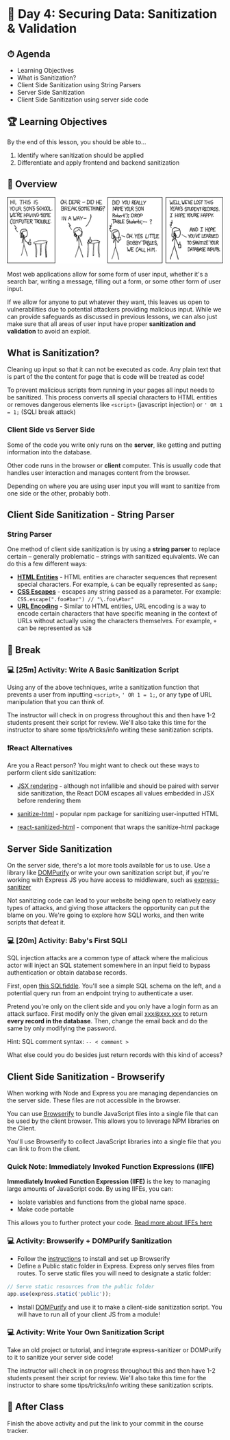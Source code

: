 # 📜 Day 4: Securing Data: Sanitization & Validation

## ⏱ Agenda

- Learning Objectives
- What is Sanitization?
- Client Side Sanitization using String Parsers
- Server Side Sanitization
- Client Side Sanitization using server side code

## 🏆 Learning Objectives

By the end of this lesson, you should be able to...

1. Identify where sanitization should be applied
1. Differentiate and apply frontend and backend sanitization

## 📖 Overview

![xkcd](Assets/xkcd.png)

Most web applications allow for some form of user input, whether it's a search bar, writing a message, filling out a form, or some other form of user input.

If we allow for anyone to put whatever they want, this leaves us open to vulnerabilities due to potential attackers providing malicious input. While we can provide safeguards as discussed in previous lessons, we can also just make sure that all areas of user input have proper **sanitization and validation** to avoid an exploit.

## What is Sanitization?

Cleaning up input so that it can not be executed as code. Any plain text that is part of the the content for page that is code will be treated as code!

To prevent malicious scripts from running in your pages all input needs to be sanitized. This process converts all special characters to HTML entities or removes dangerous elements like `<script>` (javascript injection) or `' OR 1 = 1;` (SQLI break attack)

### Client Side vs Server Side

Some of the code you write only runs on the **server**, like getting and putting information into the database.

Other code runs in the browser or **client** computer. This is usually code that handles user interaction and manages content from the browser.

Depending on where you are using user input you will want to sanitize from one side or the other, probably both.

## Client Side Sanitization - String Parser

### String Parser

One method of client side sanitization is by using a **string parser** to replace certain – generally problematic – strings with sanitized equivalents. We can do this a few different ways:

- [**HTML Entities**](https://developer.mozilla.org/en-US/docs/Glossary/Entity) - HTML entities are character sequences that represent special characters. For example, `&` can be equally represented as `&amp;`
- [**CSS Escapes**](https://developer.mozilla.org/en-US/docs/Web/API/CSS/escape) - escapes any string passed as a parameter. For example: `CSS.escape(".foo#bar") // "\.foo\#bar"`
- [**URL Encoding**](https://developer.mozilla.org/en-US/docs/Glossary/percent-encoding) - Similar to HTML entities, URL encoding is a way to encode certain characters that have specific meaning in the context of URLs without actually using the characters themselves. For example, `+` can be represented as `%2B`

## 🌴 Break

### 💻 [25m] Activity: Write A Basic Sanitization Script

Using any of the above techniques, write a sanitization function that prevents a user from inputting `<script>`, `' OR 1 = 1;`, or any type of URL manipulation that you can think of.

The instructor will check in on progress throughout this and then have 1-2 students present their script for review. We'll also take this time for the instructor to share some tips/tricks/info writing these sanitization scripts.

### ❗️React Alternatives
Are you a React person?  You might want to check out these ways to perform client side sanitization:

* [JSX rendering](https://reactjs.org/docs/introducing-jsx.html#jsx-prevents-injection-attacks) - although not infallible and should be paired with server side sanitization, the React DOM escapes all values embedded in JSX before rendering them

* [sanitize-html](https://www.npmjs.com/package/sanitize-html) - popular npm package for sanitizing user-inputted HTML

* [react-sanitized-html](https://www.npmjs.com/package/react-sanitized-html) - component that wraps the sanitize-html package

## Server Side Sanitization

On the server side, there's a lot more tools available for us to use. Use a library like [DOMPurify](https://github.com/cure53/DOMPurify) or write your own sanitization script but, if you're working with Express JS you have access to middleware, such as [express-sanitizer](https://www.npmjs.com/package/express-sanitizer)

Not sanitizing code can lead to your website being open to relatively easy types of attacks, and giving those attackers the opportunity can put the blame on you.  We're going to explore how SQLI works, and then write scripts that defeat it.

### 💻 [20m] Activity: Baby's First SQLI

SQL injection attacks are a common type of attack where the malicious actor will inject an SQL statement somewhere in an input field to bypass authentication or obtain database records.

First, open [this SQLfiddle](http://sqlfiddle.com/#!9/89672/3/0).  You'll see a simple SQL schema on the left, and a potential query run from an endpoint trying to authenticate a user.

Pretend you're only on the client side and you only have a login form as an attack surface.  First modify only the given email xxx@xxx.xxx to return **every record in the database**.  Then, change the email back and do the same by only modifying the password.

Hint: SQL comment syntax: `-- < comment >`

What else could you do besides just return records with this kind of access?


## Client Side Sanitization - Browserify

When working with Node and Express you are managing dependancies on the server side. These files are not accessible in the browser.

You can use [Browserify](http://browserify.org/) to bundle JavaScript files into a single file that can be used by the client browser. This allows you to leverage NPM libraries on the Client.

You'll use Browserify to collect JavaScript libraries into a single file that you can link to from the client.

### Quick Note: Immediately Invoked Function Expressions (IIFE)

**Immediately Invoked Function Expression (IIFE)** is the key to managing large amounts of JavaScript code. By using IIFEs, you can:

- Isolate variables and functions from the global name space.
- Make code portable

This allows you to further protect your code. [Read more about IIFEs here](https://developer.mozilla.org/en-US/docs/Glossary/IIFE)

### 💻 Activity: Browserify + DOMPurify Sanitization

- Follow the [instructions](http://browserify.org) to install and set up Browserify
- Define a Public static folder in Express. Express only serves files from routes. To serve static files you will need to designate a static folder:

```js
// Serve static resources from the public folder
app.use(express.static('public'));
```

- Install [DOMPurify](https://github.com/cure53/DOMPurify) and use it to make a client-side sanitization script. You will have to run all of your client JS from a module!

### 💻 Activity: Write Your Own Sanitization Script

Take an old project or tutorial, and integrate express-sanitizer or DOMPurify to it to sanitize your server side code!

The instructor will check in on progress throughout this and then have 1-2 students present their script for review. We'll also take this time for the instructor to share some tips/tricks/info writing these sanitization scripts.

## 🌃 After Class
Finish the above activity and put the link to your commit in the course tracker.
